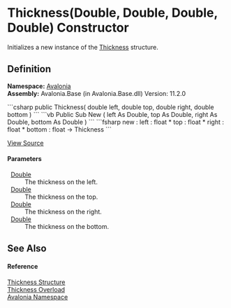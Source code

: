 # Thickness(Double, Double, Double, Double) Constructor


Initializes a new instance of the <a href="T_Avalonia_Thickness">Thickness</a> structure.



## Definition
**Namespace:** <a href="N_Avalonia">Avalonia</a>  
**Assembly:** Avalonia.Base (in Avalonia.Base.dll) Version: 11.2.0

<Tabs groupId="api-code-preview">
<TabItem value="csharp" label="C#">
```csharp
public Thickness(
	double left,
	double top,
	double right,
	double bottom
)
```
</TabItem>
<TabItem value="vb" label="VB">
```vb
Public Sub New ( 
	left As Double,
	top As Double,
	right As Double,
	bottom As Double
)
```
</TabItem>
<TabItem value="fsharp" label="F#">
```fsharp
new : 
        left : float * 
        top : float * 
        right : float * 
        bottom : float -> Thickness
```
</TabItem>
</Tabs>



<a href="https://github.com/AvaloniaUI/Avalonia/tree/master/src/Avalonia.Base/Thickness.cs#L67" title="View the source code">View Source</a>



#### Parameters
<dl><dt>  <a href="https://learn.microsoft.com/dotnet/api/system.double" target="_blank" rel="noopener noreferrer">Double</a></dt><dd>The thickness on the left.</dd><dt>  <a href="https://learn.microsoft.com/dotnet/api/system.double" target="_blank" rel="noopener noreferrer">Double</a></dt><dd>The thickness on the top.</dd><dt>  <a href="https://learn.microsoft.com/dotnet/api/system.double" target="_blank" rel="noopener noreferrer">Double</a></dt><dd>The thickness on the right.</dd><dt>  <a href="https://learn.microsoft.com/dotnet/api/system.double" target="_blank" rel="noopener noreferrer">Double</a></dt><dd>The thickness on the bottom.</dd></dl>

## See Also


#### Reference
<a href="T_Avalonia_Thickness">Thickness Structure</a>  
<a href="Overload_Avalonia_Thickness__ctor">Thickness Overload</a>  
<a href="N_Avalonia">Avalonia Namespace</a>  

